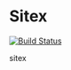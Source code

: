 Sitex
=====
[![Build Status](https://travis-ci.org/Javvadilakshman/Sitex.svg?branch=master)](https://travis-ci.org/Javvadilakshman/Sitex)



sitex
